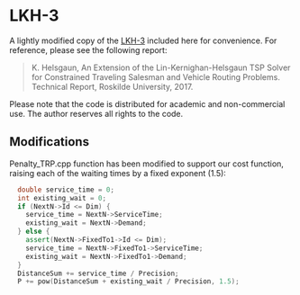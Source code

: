 # LKH-3

A lightly modified copy of the [LKH-3](http://webhotel4.ruc.dk/~keld/research/LKH-3/) included here for convenience.  For reference, please see the following report:

 > K. Helsgaun,
 > An Extension of the Lin-Kernighan-Helsgaun TSP Solver for Constrained Traveling Salesman and Vehicle Routing Problems.
 > Technical Report, Roskilde University, 2017.


Please note that the code is distributed for academic and non-commercial use. The author reserves all rights to the code.

## Modifications

Penalty_TRP.cpp function has been modified to support our cost function, raising each of the waiting times by a fixed exponent (1.5):

```c++
  double service_time = 0;
  int existing_wait = 0;
  if (NextN->Id <= Dim) {
    service_time = NextN->ServiceTime;
    existing_wait = NextN->Demand;
  } else {
    assert(NextN->FixedTo1->Id <= Dim);
    service_time = NextN->FixedTo1->ServiceTime;
    existing_wait = NextN->FixedTo1->Demand;
  }
  DistanceSum += service_time / Precision;
  P += pow(DistanceSum + existing_wait / Precision, 1.5);
```
